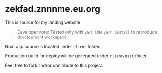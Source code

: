 # zekfad.znnnme.eu.org

This is source for my landing website.

> Developer note:
> Tested only with `yarn`
> Use `yarn install` to reproduce development workspace.

Nuxt app source is located under `client` folder.

Production build for deploy will be generated under `client/dist` folder.

Feel free to fork and/or contribute to this project.
